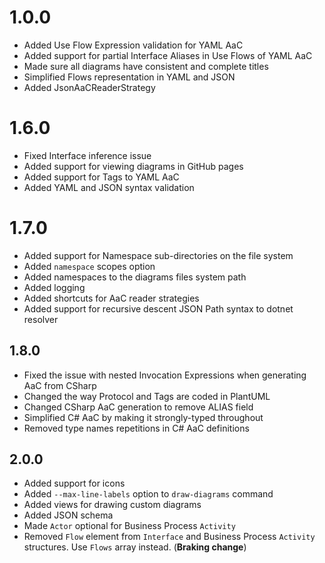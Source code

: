 ﻿# 1.0.0

* Added Use Flow Expression validation for YAML AaC
* Added support for partial Interface Aliases in Use Flows of YAML AaC
* Made sure all diagrams have consistent and complete titles
* Simplified Flows representation in YAML and JSON
* Added JsonAaCReaderStrategy

# 1.6.0

* Fixed Interface inference issue
* Added support for viewing diagrams in GitHub pages
* Added support for Tags to YAML AaC
* Added YAML and JSON syntax validation

# 1.7.0

* Added support for Namespace sub-directories on the file system
* Added `namespace` scopes option
* Added namespaces to the diagrams files system path
* Added logging
* Added shortcuts for AaC reader strategies
* Added support for recursive descent JSON Path syntax to dotnet resolver

## 1.8.0

* Fixed the issue with nested Invocation Expressions when generating AaC from CSharp
* Changed the way Protocol and Tags are coded in PlantUML
* Changed CSharp AaC generation to remove ALIAS field
* Simplified C# AaC by making it strongly-typed throughout
* Removed type names repetitions in C# AaC definitions

## 2.0.0
* Added support for icons
* Added `--max-line-labels` option to `draw-diagrams` command
* Added views for drawing custom diagrams
* Added JSON schema
* Made `Actor` optional for Business Process `Activity`
* Removed `Flow` element from `Interface` and Business Process `Activity` structures. Use `Flows` array instead. (**Braking change**)